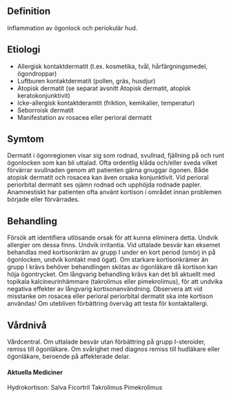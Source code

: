 ## Definition

Inflammation av ögonlock och periokulär hud.

## Etiologi

- Allergisk kontaktdermatit (t.ex. kosmetika, tvål, hårfärgningsmedel, ögondroppar)
- Luftburen kontaktdermatit (pollen, gräs, husdjur)
- Atopisk dermatit (se separat avsnitt Atopisk dermatit, atopisk keratokonjunktivit)
- Icke-allergisk kontaktderamtit (friktion, kemikalier, temperatur)
- Seborroisk dermatit
- Manifestation av rosacea eller perioral dermatit

## Symtom

Dermatit i ögonregionen visar sig som rodnad, svullnad, fjällning på och runt ögonlocken som kan bli uttalad. Ofta ordentlig klåda och/eller sveda vilket förvärrar svullnaden genom att patienten gärna gnuggar ögonen.
Både atopisk dermatit och rosacea kan även orsaka konjunktivit.
Vid perioral periorbital dermatit ses ojämn rodnad och upphöjda rodnade papler. Anamnestiskt har patienten ofta använt kortison i området innan problemen började eller förvärrades.

## Behandling

Försök att identifiera utlösande orsak för att kunna eliminera detta. Undvik allergier om dessa finns. Undvik irritantia. Vid uttalade besvär kan eksemet behandlas med kortisonkräm av grupp I under en kort period (smörj in på ögonlocken, undvik kontakt med ögat). Om starkare kortisonkrämer än grupp I krävs behöver behandlingen skötas av ögonläkare då kortison kan höja ögontrycket.
Om långvarig behandling krävs kan det bli aktuellt med topikala kalcineurinhämmare (takrolimus eller pimekrolimus), för att undvika negativa effekter av långvarig kortisonanvändning.
Observera att vid misstanke om rosacea eller perioral periorbital dermatit ska inte kortison användas!
Om utebliven förbättring överväg att testa för kontaktallergi.

## Vårdnivå

Vårdcentral. Om uttalade besvär utan förbättring på grupp I-steroider, remiss till ögonläkare. Om svårighet med diagnos remiss till hudläkare eller ögonläkare, beroende på affekterade delar.

#### Aktuella Mediciner

Hydrokortison: Salva Ficortril
Takrolimus
Pimekrolimus

